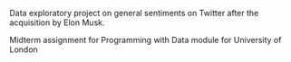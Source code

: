 Data exploratory project on general sentiments on Twitter after the acquisition by Elon Musk.

Midterm assignment for Programming with Data module for University of London
